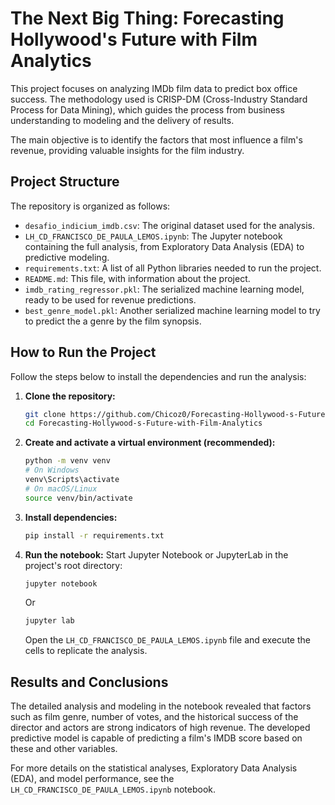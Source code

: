 # The Next Big Thing: Forecasting Hollywood's Future with Film Analytics

This project focuses on analyzing IMDb film data to predict box office success. The methodology used is CRISP-DM (Cross-Industry Standard Process for Data Mining), which guides the process from business understanding to modeling and the delivery of results.

The main objective is to identify the factors that most influence a film's revenue, providing valuable insights for the film industry.

## Project Structure

The repository is organized as follows:

  - `desafio_indicium_imdb.csv`: The original dataset used for the analysis.
  - `LH_CD_FRANCISCO_DE_PAULA_LEMOS.ipynb`: The Jupyter notebook containing the full analysis, from Exploratory Data Analysis (EDA) to predictive modeling.
  - `requirements.txt`: A list of all Python libraries needed to run the project.
  - `README.md`: This file, with information about the project.
  - `imdb_rating_regressor.pkl`: The serialized machine learning model, ready to be used for revenue predictions.
  - `best_genre_model.pkl`: Another serialized machine learning model to try to predict the a genre by the film synopsis.

## How to Run the Project

Follow the steps below to install the dependencies and run the analysis:

1.  **Clone the repository:**
    ```bash
    git clone https://github.com/Chicoz0/Forecasting-Hollywood-s-Future-with-Film-Analytics.git
    cd Forecasting-Hollywood-s-Future-with-Film-Analytics
    ```
2.  **Create and activate a virtual environment (recommended):**
    ```bash
    python -m venv venv
    # On Windows
    venv\Scripts\activate
    # On macOS/Linux
    source venv/bin/activate
    ```
3.  **Install dependencies:**
    ```bash
    pip install -r requirements.txt
    ```
4.  **Run the notebook:**
    Start Jupyter Notebook or JupyterLab in the project's root directory:
    ```bash
    jupyter notebook
    ```
    Or
    ```bash
    jupyter lab
    ```
    Open the `LH_CD_FRANCISCO_DE_PAULA_LEMOS.ipynb` file and execute the cells to replicate the analysis.

## Results and Conclusions

The detailed analysis and modeling in the notebook revealed that factors such as film genre, number of votes, and the historical success of the director and actors are strong indicators of high revenue. The developed predictive model is capable of predicting a film's IMDB score based on these and other variables.

For more details on the statistical analyses, Exploratory Data Analysis (EDA), and model performance, see the `LH_CD_FRANCISCO_DE_PAULA_LEMOS.ipynb` notebook.
